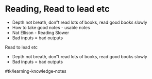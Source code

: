# Reading, Read to lead etc


* Depth not breath, don”t read lots of books, read good books slowly
* How to take good notes - usable notes
* Nat Ellison - Reading Slower
* Bad inputs = bad outputs

Read to lead etc
* Depth not breath, don”t read lots of books, read good books slowly
* Bad inputs = bad outputs

#tk/learning-knowledge-notes
